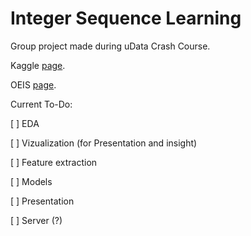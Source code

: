 # Integer Sequence Learning

Group project made during uData Crash Course.

Kaggle [page](https://www.kaggle.com/c/integer-sequence-learning/).

OEIS [page](https://oeis.org/).

Current To-Do:

[ ] EDA

[ ] Vizualization (for Presentation and insight)

[ ] Feature extraction

[ ] Models

[ ] Presentation

[ ] Server (?)
